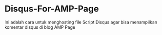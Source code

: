 # Disqus-For-AMP-Page
Ini adalah cara untuk menghosting file Script Disqus agar bisa menampilkan komentar disqus di blog AMP Page
